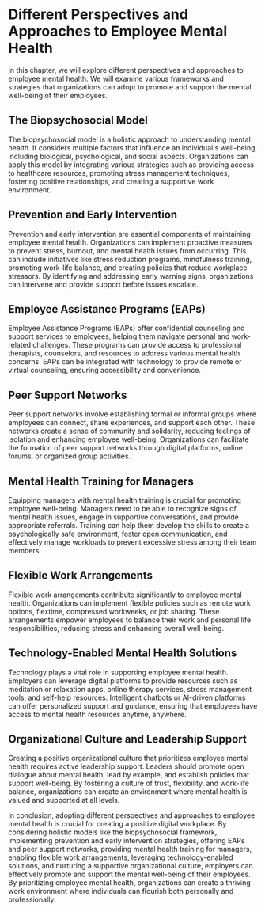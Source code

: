 # Different Perspectives and Approaches to Employee Mental Health

In this chapter, we will explore different perspectives and approaches to employee mental health. We will examine various frameworks and strategies that organizations can adopt to promote and support the mental well-being of their employees.

## The Biopsychosocial Model

The biopsychosocial model is a holistic approach to understanding mental health. It considers multiple factors that influence an individual's well-being, including biological, psychological, and social aspects. Organizations can apply this model by integrating various strategies such as providing access to healthcare resources, promoting stress management techniques, fostering positive relationships, and creating a supportive work environment.

## Prevention and Early Intervention

Prevention and early intervention are essential components of maintaining employee mental health. Organizations can implement proactive measures to prevent stress, burnout, and mental health issues from occurring. This can include initiatives like stress reduction programs, mindfulness training, promoting work-life balance, and creating policies that reduce workplace stressors. By identifying and addressing early warning signs, organizations can intervene and provide support before issues escalate.

## Employee Assistance Programs (EAPs)

Employee Assistance Programs (EAPs) offer confidential counseling and support services to employees, helping them navigate personal and work-related challenges. These programs can provide access to professional therapists, counselors, and resources to address various mental health concerns. EAPs can be integrated with technology to provide remote or virtual counseling, ensuring accessibility and convenience.

## Peer Support Networks

Peer support networks involve establishing formal or informal groups where employees can connect, share experiences, and support each other. These networks create a sense of community and solidarity, reducing feelings of isolation and enhancing employee well-being. Organizations can facilitate the formation of peer support networks through digital platforms, online forums, or organized group activities.

## Mental Health Training for Managers

Equipping managers with mental health training is crucial for promoting employee well-being. Managers need to be able to recognize signs of mental health issues, engage in supportive conversations, and provide appropriate referrals. Training can help them develop the skills to create a psychologically safe environment, foster open communication, and effectively manage workloads to prevent excessive stress among their team members.

## Flexible Work Arrangements

Flexible work arrangements contribute significantly to employee mental health. Organizations can implement flexible policies such as remote work options, flextime, compressed workweeks, or job sharing. These arrangements empower employees to balance their work and personal life responsibilities, reducing stress and enhancing overall well-being.

## Technology-Enabled Mental Health Solutions

Technology plays a vital role in supporting employee mental health. Employers can leverage digital platforms to provide resources such as meditation or relaxation apps, online therapy services, stress management tools, and self-help resources. Intelligent chatbots or AI-driven platforms can offer personalized support and guidance, ensuring that employees have access to mental health resources anytime, anywhere.

## Organizational Culture and Leadership Support

Creating a positive organizational culture that prioritizes employee mental health requires active leadership support. Leaders should promote open dialogue about mental health, lead by example, and establish policies that support well-being. By fostering a culture of trust, flexibility, and work-life balance, organizations can create an environment where mental health is valued and supported at all levels.

In conclusion, adopting different perspectives and approaches to employee mental health is crucial for creating a positive digital workplace. By considering holistic models like the biopsychosocial framework, implementing prevention and early intervention strategies, offering EAPs and peer support networks, providing mental health training for managers, enabling flexible work arrangements, leveraging technology-enabled solutions, and nurturing a supportive organizational culture, employers can effectively promote and support the mental well-being of their employees. By prioritizing employee mental health, organizations can create a thriving work environment where individuals can flourish both personally and professionally.
